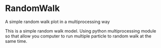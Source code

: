 # RandomWalk
A simple random walk plot in a multiprocessing way

This is a simple random walk model.
Using python multiprocessing module so that allow you computer to run multiple particle to random walk at the same time.
